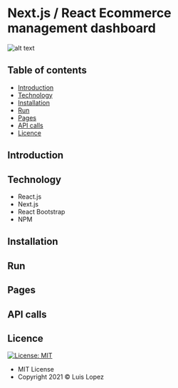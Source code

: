 # Next.js / React Ecommerce management dashboard

![alt text](https://dev-to-uploads.s3.amazonaws.com/uploads/articles/r7kj8y4dfyd1aw989edi.png)

## Table of contents

* [Introduction](#introduction)
* [Technology](#technology)
* [Installation](#installation)
* [Run](#run)
* [Pages](#endpoints)
* [API calls](#api-calls)
* [Licence](#licence)


## Introduction

## Technology

* React.js
* Next.js 
* React Bootstrap
* NPM

## Installation

## Run

## Pages

## API calls

## Licence
 [![License: MIT](https://img.shields.io/badge/License-MIT-yellow.svg)](https://opensource.org/licenses/MIT)

* MIT License
* Copyright 2021 © Luis Lopez